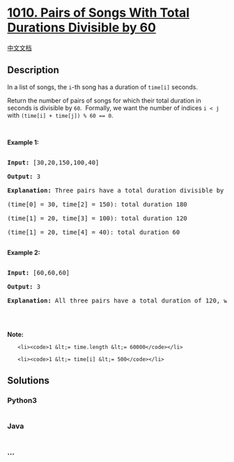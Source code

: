 # [1010. Pairs of Songs With Total Durations Divisible by 60](https://leetcode.com/problems/pairs-of-songs-with-total-durations-divisible-by-60)

[中文文档](/solution/1000-1099/1010.Pairs%20of%20Songs%20With%20Total%20Durations%20Divisible%20by%2060/README.md)

## Description
<p>In a list of songs, the <code>i</code>-th&nbsp;song has a duration of&nbsp;<code>time[i]</code> seconds.&nbsp;</p>



<p>Return the number of pairs of songs for which their total&nbsp;duration in seconds is divisible by <code>60</code>.&nbsp; Formally, we want the number of&nbsp;indices <code>i &lt; j</code> with <code>(time[i] + time[j]) % 60 == 0</code>.</p>



<p>&nbsp;</p>



<p><strong>Example 1:</strong></p>



<pre>

<strong>Input: </strong><span id="example-input-1-1">[30,20,150,100,40]</span>

<strong>Output: </strong><span id="example-output-1">3</span>

<strong>Explanation: </strong>Three pairs have a total duration divisible by 60:

(time[0] = 30, time[2] = 150): total duration 180

(time[1] = 20, time[3] = 100): total duration 120

(time[1] = 20, time[4] = 40): total duration 60

</pre>



<div>

<p><strong>Example 2:</strong></p>



<pre>

<strong>Input: </strong><span id="example-input-2-1">[60,60,60]</span>

<strong>Output: </strong><span id="example-output-2">3</span>

<strong>Explanation: </strong>All three pairs have a total duration of 120, which is divisible by 60.

</pre>

</div>



<p>&nbsp;</p>



<p><strong>Note:</strong></p>



<ol>

	<li><code>1 &lt;= time.length &lt;= 60000</code></li>

	<li><code>1 &lt;= time[i] &lt;= 500</code></li>

</ol>


## Solutions


<!-- tabs:start -->

### **Python3**

```python

```

### **Java**

```java

```

### **...**
```

```

<!-- tabs:end -->
<!-- tabs:end -->